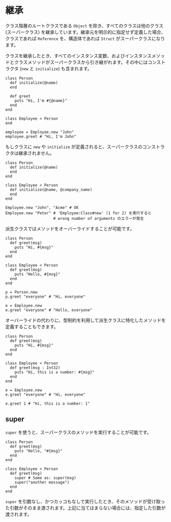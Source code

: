 # 継承

クラス階層のルートクラスである `Object` を除き、すべてのクラスは他のクラス (スーパークラス) を継承しています。継承元を明示的に指定せず定義した場合、クラスであれば `Reference` を、構造体であれば `Struct` がスーパークラスになります。

クラスを継承したとき、すべてのインスタンス変数、およびインスタンスメソッドとクラスメソッドがスーパークラスから引き継がれます。その中にはコンストラクタ (`new` と `initialize`) も含まれます。

```crystal
class Person
  def initialize(@name)
  end

  def greet
    puts "Hi, I'm #{@name}"
  end
end

class Employee < Person
end

employee = Employee.new "John"
employee.greet # "Hi, I'm John"
```

もしクラスに `new` や `initialize` が定義されると、スーパークラスのコンストラクタは継承されません。

```crystal
class Person
  def initialize(@name)
  end
end

class Employee < Person
  def initialize(@name, @company_name)
  end
end

Employee.new "John", "Acme" # OK
Employee.new "Peter" # 'Employee:Class#new' (1 for 2) を実行すると
                     # wrong number of arguments のエラーが発生
```

派生クラスではメソッドをオーバーライドすることが可能です。

```crystal
class Person
  def greet(msg)
    puts "Hi, #{msg}"
  end
end

class Employee < Person
  def greet(msg)
    puts "Hello, #{msg}"
  end
end

p = Person.new
p.greet "everyone" # "Hi, everyone"

e = Employee.new
e.greet "everyone" # "Hello, everyone"
```

オーバーライドの代わりに、型制約を利用して派生クラスに特化したメソッドを定義することもできます。

```crystal
class Person
  def greet(msg)
    puts "Hi, #{msg}"
  end
end

class Employee < Person
  def greet(msg : Int32)
    puts "Hi, this is a number: #{msg}"
  end
end

e = Employee.new
e.greet "everyone" # "Hi, everyone"

e.greet 1 # "Hi, this is a number: 1"
```

## super

`super` を使うと、スーパークラスのメソッドを実行することが可能です。

```crystal
class Person
  def greet(msg)
    puts "Hello, "#{msg}"
  end
end

class Employee < Person
  def greet(msg)
    super # Same as: super(msg)
    super("another message")
  end
end
```

`super` を引数なし、かつカッコもなしで実行したとき、そのメソッドが受け取った引数がそのまま渡されます。上記に当てはまらない場合には、指定した引数が渡されます。

